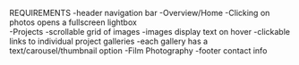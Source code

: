 REQUIREMENTS
    -header navigation bar
        -Overview/Home
            -Clicking on photos opens a fullscreen lightbox  
        -Projects
            -scrollable grid of images
            -images display text on hover
            -clickable links to individual project galleries
                -each gallery has a text/carousel/thumbnail option
        -Film Photography
    -footer contact info
